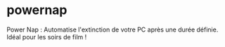 # powernap
Power Nap : Automatise l'extinction de votre PC après une durée définie. Idéal pour les soirs de film !
